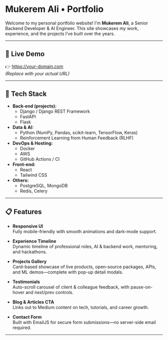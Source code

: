 # Mukerem Ali • Portfolio

Welcome to my personal portfolio website! I’m **Mukerem Ali**, a Senior Backend Developer & AI Engineer. This site showcases my work, experience, and the projects I’ve built over the years.

---

## 🚀 Live Demo

👉 https://your-domain.com  
*(Replace with your actual URL)*

---

## 🧰 Tech Stack

- **Back-end (projects):**  
  - Django / Django REST Framework  
  - FastAPI  
  - Flask  
- **Data & AI:**  
  - Python (NumPy, Pandas, scikit-learn, TensorFlow, Keras)  
  - Reinforcement Learning from Human Feedback (RLHF)  
- **DevOps & Hosting:**  
  - Docker 
  - AWS
  - GitHub Actions / CI  
- **Front-end:**  
  - React  
  - Tailwind CSS  
- **Others:**  
  - PostgreSQL, MongoDB  
  - Redis, Celery  

---

## 📋 Features

- **Responsive UI**  
  Fully mobile-friendly with smooth animations and dark-mode support.

- **Experience Timeline**  
  Dynamic timeline of professional roles, AI & backend work, mentoring, and hackathons.

- **Projects Gallery**  
  Card-based showcase of live products, open-source packages, APIs, and ML demos—complete with pop-up detail modals.

- **Testimonials**  
  Auto-scroll carousel of client & colleague feedback, with pause-on-hover and next/prev controls.

- **Blog & Articles CTA**  
  Links out to Medium content on tech, tutorials, and career growth.

- **Contact Form**  
  Built with EmailJS for secure form submissions—no server-side email required.

---